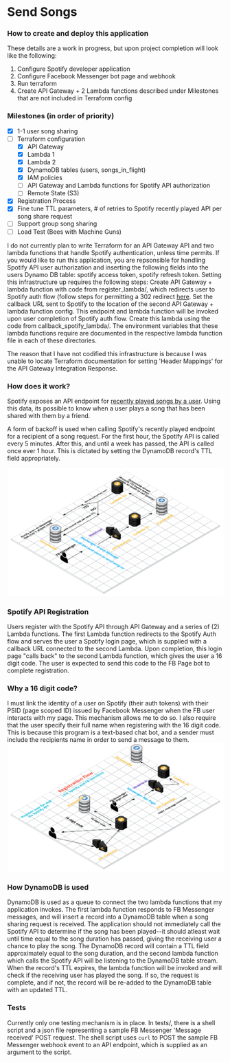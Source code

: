 # Send Songs

### How to create and deploy this application
These details are a work in progress, but upon project completion will look like the following:
  1. Configure Spotify developer application
  2. Configure Facebook Messenger bot page and webhook
  3. Run terraform
  4. Create API Gateway + 2 Lambda functions described under Milestones that are not included in Terraform config

### Milestones (in order of priority)
- [x] 1-1 user song sharing
- [ ] Terraform configuration
  - [x] API Gateway
  - [x] Lambda 1
  - [x] Lambda 2
  - [x] DynamoDB tables (users, songs_in_flight)
  - [x] IAM policies
  - [ ] API Gateway and Lambda functions for Spotify API authorization
  - [ ] Remote State (S3)
- [x] Registration Process
- [x] Fine tune TTL parameters, # of retries to Spotify recently played API per song share request
- [ ] Support group song sharing
- [ ] Load Test (Bees with Machine Guns)

I do not currently plan to write Terraform for an API Gateway API and two lambda functions that handle Spotify authentication, unless time permits. If you would like to run this application, you are repsonsible for handling Spotify API user authorization and inserting the following fields into the users Dynamo DB table: spotify access token, spotify refresh token. Setting this infrastructure up requires the following steps: Create API Gateway + lambda function with code from register_lambda/, which redirects user to Spotify auth flow (follow steps for permitting a 302 redirect [here](https://kennbrodhagen.net/2016/04/02/how-to-return-302-using-api-gateway-lambda/). Set the callback URL sent to Spotify to the location of the second API Gateway + lambda function config. This endpoint and lambda function will be invoked upon user completion of Spotify auth flow. Create this lambda using the code from callback_spotify_lambda/. The environment variables that these lambda functions require are documented in the respective lambda function file in each of these directories.

The reason that I have not codified this infrastructure is because I was unable to locate Terraform documentation for setting 'Header Mappings' for the API Gateway Integration Response. 

### How does it work?
Spotify exposes an API endpoint for [recently played songs by a user](https://developer.spotify.com/web-api/web-api-personalization-endpoints/get-recently-played/). Using this data, its possible to know when a user plays a song that has been shared with them by a friend. 

A form of backoff is used when calling Spotify's recently played endpoint for a recipient of a song request. For the first hour, the Spotify API is called every 5 minutes. After this, and until a week has passed, the API is called once ever 1 hour. This is dictated by setting the DynamoDB record's TTL field appropriately.

![Song Sharing Architecture](diagrams/Message_Sending_Architecture.png?raw=true "Song Sharing Architecture")

### Spotify API Registration
Users register with the Spotify API through API Gateway and a series of (2) Lambda functions. The first Lambda function redirects to the Spotify Auth flow and serves the user a Spotify login page, which is supplied with a callback URL connected to the second Lambda. Upon completion, this login page "calls back" to the second Lambda function, which gives the user a 16 digit code. The user is expected to send this code to the FB Page bot to complete registration.

### Why a 16 digit code?
I must link the identity of a user on Spotify (their auth tokens) with their PSID (page scoped ID) issued by Facebook Messenger when the FB user interacts with my page. This mechanism allows me to do so. I also require that the user specify their full name when registering with the 16 digit code. This is because this program is a text-based chat bot, and a sender must include the recipients name in order to send a message to them.
![Registration Architecture](diagrams/Registration_Architecture.png?raw=true "Registration Architecture")


### How DynamoDB is used
DynamoDB is used as a queue to connect the two lambda functions that my application invokes. The first lambda function responds to FB Messenger messages, and will insert a record into a DynamoDB table when a song sharing request is received. The application should not immediately call the Spotify API to determine if the song has been played--it should atleast wait until time equal to the song duration has passed, giving the receiving user a chance to play the song. The DynamoDB record will contain a TTL field approximately equal to the song duration, and the second lambda function which calls the Spotify API will be listening to the DynamoDB table stream. When the record's TTL expires, the lambda function will be invoked and will check if the receiving user has played the song. If so, the request is complete, and if not, the record will be re-added to the DynamoDB table with an updated TTL.

### Tests
Currently only one testing mechanism is in place. In tests/, there is a shell script and a json file representing a sample FB Messenger 'Message received' POST request. The shell script uses `curl` to POST the sample FB Messenger webhook event to an API endpoint, which is supplied as an argument to the script.
